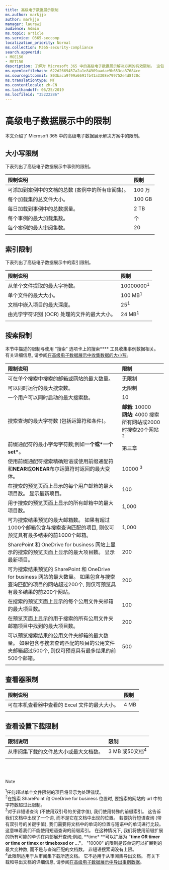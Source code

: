 ```yaml
---
title: 高级电子数据展示限制
ms.author: markjjo
author: markjjo
manager: laurawi
audience: Admin
ms.topic: article
ms.service: O365-seccomp
localization_priority: Normal
ms.collection: M365-security-compliance
search.appverid:
- MOE150
- MET150
description: 了解对 Microsoft 365 中的高级电子数据展示解决方案的有效限制。 这包括使用搜索工具收集事例数据时的大小写限制、索引限制和搜索限制。
ms.openlocfilehash: 622d2669457a2a1e84909aadae9b653ca37684ce
ms.sourcegitcommit: 803baca9f99a6691fb41a3308e799752e4d8f20c
ms.translationtype: MT
ms.contentlocale: zh-CN
ms.lasthandoff: 06/25/2019
ms.locfileid: "35222286"
---
```

# <a name="limits-in-advanced-ediscovery"></a>高级电子数据展示中的限制

本文介绍了 Microsoft 365 中的高级电子数据展示解决方案中的限制。

## <a name="case-limits"></a>大小写限制

下表列出了高级电子数据展示中事例的限制。

|**限制说明**|**限制**|
|:-----|:-----|
|可添加到案例中的文档的总数 (案例中的所有审阅集)。  <br/> |100 万  <br/> |
|每个加载集的总文件大小。  <br/> |100 GB  <br/> |
|每日加载到事例中的总数据量。<br/> |2 TB <br/> |
|每个事例的最大加载集数。  <br/> |个 <br/> |
|每个案例的最大审阅集数。  <br/> |20 <br/> |
|||

## <a name="indexing-limits"></a>索引限制

下表列出了高级电子数据展示中的索引限制。

|**限制说明**|**限制**|
  |:-----|:-----|
  |从单个文件提取的最大字符数。  <br/> |10000000<sup>1</sup> <br/> |
  |单个文件的最大大小。   <br/> |100 MB<sup>1</sup> <br/> |
  |文档中嵌入项目的最大深度。  <br/> |25<sup>1</sup> <br/> |
  |由光学字符识别 (OCR) 处理的文件的最大大小。  <br/> |24 MB<sup>1</sup> <br/> |  
|||

## <a name="search-limits"></a>搜索限制

本节中描述的限制与使用 "搜索" 选项卡上的搜索**** 工具收集事例数据相关。 有关详细信息, 请参阅[在高级电子数据展示中收集数据的大小写](collecting-data-for-ediscovery.md)。

|**限制说明**|**限制**|
|:-----|:-----|
|可在单个搜索中搜索的邮箱或网站的最大数量。  <br/> |无限制  <br/> |
|可以同时运行的最大搜索数。  <br/> |无限制  <br/> | 
|一个用户可以同时启动的最大搜索数。  <br/> |10   <br/> | 
|搜索查询的最大字符数 (包括运算符和条件)。  <br/> |**邮箱**: 10000<br/>**网站**: 4000 搜索所有网站或2000时搜索20个网站<sup>2</sup> <br/> |
|前缀通配符的最小字母字符数;例如**一个或\*一个** **set\***。 <br/> |第三章  <br/> |  
|使用前缀通配符搜索精确短语或使用前缀通配符和**NEAR**或**ONEAR**布尔运算符时返回的最大变体。  <br/> |10000 <sup>3</sup> <br/> |
|在搜索的预览页面上显示的每个用户邮箱的最大项目数。 显示最新项目。   <br/> |100  <br/> |
|用于搜索的预览页面上显示的所有邮箱中的最大项目数。  <br/> |1,000  <br/> |
|可为搜索结果预览的最大邮箱数。  如果有超过1000个邮箱包含与搜索查询匹配的项目, 则仅可预览具有最多结果的前1000个邮箱。<br/> |1,000  <br/> |
|SharePoint 和 OneDrive for business 网站上显示的搜索的预览页面上显示的最大项目数。 显示最新项目。  <br/> |200  <br/> |
|可为搜索结果预览的 SharePoint 和 OneDrive for business 网站的最大数量。 如果包含与搜索查询匹配的项目的网站超过200个, 则仅可预览具有最多结果的前200个网站。  <br/> |200  <br/> |
|在搜索的预览页面上显示的每个公用文件夹邮箱的最大项目数。  <br/> |100  <br/> |
|在预览页面上显示的用于搜索的所有公用文件夹邮箱项目中找到的最大项目数。  <br/> |200  <br/> |
|可以预览搜索结果的公用文件夹邮箱的最大数量。 如果包含与搜索查询匹配的项目的公用文件夹邮箱超过500个, 则仅可预览具有最多结果的前500个邮箱。  <br/> |500  <br/> |
|||

## <a name="viewer-limits"></a>查看器限制

|**限制说明**|**限制**|
  |:-----|:-----|
  |可在本机查看器中查看的 Excel 文件的最大大小。  <br/> |4 MB  <br/> |
|||

## <a name="review-set-download-limits"></a>查看设置下载限制

|**限制说明**|**限制**|
|:-----|:-----|
|从审阅集下载的文件总大小或最大文档数。  <br/> |3 MB 或50文档<sup>4</sup>|
|||

<br/>
<br/>

> [!NOTE]
> <sup>1</sup>任何超过单个文件限制的项目将显示为处理错误。<br/>
> <sup>2</sup>在搜索 SharePoint 和 OneDrive for business 位置时, 要搜索的网站的 url 中的字符数超过此限制。<br/>
> <sup>3</sup>对于非短语查询 (不使用双引号的关键字值), 我们使用特殊的前缀索引。 这告诉我们文档中出现了一个词, 而不是它在文档中出现的位置。 若要执行短语查询 (带有双引号的关键字值), 我们需要将文档中的单词的位置与短语中的单词进行比较。 这意味着我们不能使用短语查询的前缀索引。 在这种情况下, 我们将使用前缀扩展的所有可能的单词在内部展开查询;例如, **time\* **可以扩展为 **"time OR timer or time or timex or timeboxed or ..."**。 "10000" 的限制是该单词可以扩展到的最大变种数, 而不是与查询匹配的文档数。 非短语搜索词没有上限。<br/>
> <sup>4</sup>此限制适用于从审阅集下载所选文档。 它不适用于从审阅集导出文档。 有关下载和导出文档的详细信息, 请参阅[在高级电子数据展示中导出事例数据](exporting-data-ediscover20.md)。 <br/>

